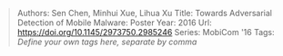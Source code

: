 > Authors: Sen Chen, Minhui Xue, Lihua Xu
> Title: Towards Adversarial Detection of Mobile Malware: Poster
> Year: 2016
> Url: https://doi.org/10.1145/2973750.2985246
> Series: MobiCom '16
> Tags: *Define your own tags here, separate by comma*